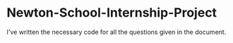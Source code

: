 # Newton-School-Internship-Project
I've written the necessary code for all the questions given in the document.

